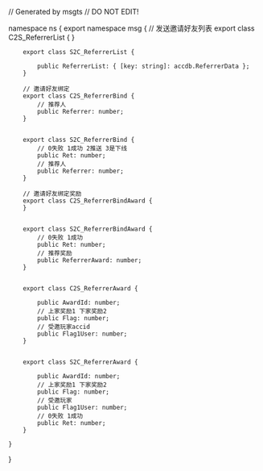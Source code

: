 // Generated by msgts
// DO NOT EDIT!

namespace ns {
	export namespace msg {
		// 发送邀请好友列表
		export class C2S_ReferrerList {	
		}
		
		
		export class S2C_ReferrerList {	
			
			public ReferrerList: { [key: string]: accdb.ReferrerData }; 
		}
		
		// 邀请好友绑定
		export class C2S_ReferrerBind {	
			// 推荐人
			public Referrer: number; 
		}
		
		
		export class S2C_ReferrerBind {	
			// 0失败 1成功 2推送 3是下线
			public Ret: number; 
			// 推荐人
			public Referrer: number; 
		}
		
		// 邀请好友绑定奖励
		export class C2S_ReferrerBindAward {	
		}
		
		
		export class S2C_ReferrerBindAward {	
			// 0失败 1成功
			public Ret: number; 
			// 推荐奖励
			public ReferrerAward: number; 
		}
		
		
		export class C2S_ReferrerAward {	
			
			public AwardId: number; 
			// 上家奖励1 下家奖励2
			public Flag: number; 
			// 受邀玩家accid
			public Flag1User: number; 
		}
		
		
		export class S2C_ReferrerAward {	
			
			public AwardId: number; 
			// 上家奖励1 下家奖励2
			public Flag: number; 
			// 受邀玩家
			public Flag1User: number; 
			// 0失败 1成功
			public Ret: number; 
		}
		
	}
}
